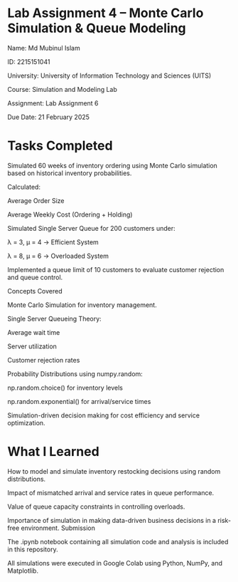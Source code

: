 # Lab Assignment 4 – Monte Carlo Simulation & Queue Modeling

Name: Md Mubinul Islam

ID: 2215151041

University: University of Information Technology and Sciences (UITS)

Course: Simulation and Modeling Lab

Assignment: Lab Assignment 6

Due Date: 21 February 2025


# Tasks Completed

Simulated 60 weeks of inventory ordering using Monte Carlo simulation based on historical inventory probabilities.

Calculated:

Average Order Size

Average Weekly Cost (Ordering + Holding)

Simulated Single Server Queue for 200 customers under:

λ = 3, μ = 4 → Efficient System

λ = 8, μ = 6 → Overloaded System

Implemented a queue limit of 10 customers to evaluate customer rejection and queue control.

Concepts Covered

Monte Carlo Simulation for inventory management.

Single Server Queueing Theory:

Average wait time

Server utilization

Customer rejection rates

Probability Distributions using numpy.random:

np.random.choice() for inventory levels

np.random.exponential() for arrival/service times

Simulation-driven decision making for cost efficiency and service optimization.

# What I Learned

How to model and simulate inventory restocking decisions using random distributions.

Impact of mismatched arrival and service rates in queue performance.

Value of queue capacity constraints in controlling overloads.

Importance of simulation in making data-driven business decisions in a risk-free environment.
Submission

The .ipynb notebook containing all simulation code and analysis is included in this repository.

All simulations were executed in Google Colab using Python, NumPy, and Matplotlib.
